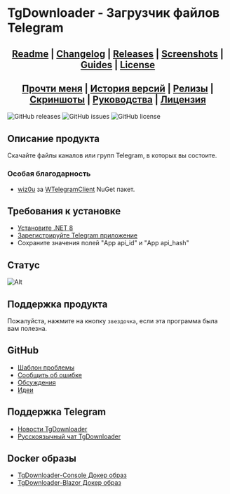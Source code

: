 ﻿# TgDownloader - Загрузчик файлов Telegram

## <div align="center"><b><a href="README.md">Readme</a> | <a href="CHANGELOG.md">Changelog</a> | <a href="Docs/RELEASE.md">Releases</a> | <a href="Docs/SCREENSHOTS.md">Screenshots</a> | <a href="Docs/GUIDES.md">Guides</a> | <a href="LICENSE.md">License</a></b></div>
## <div align="center"><b><a href="README-RUS.md">Прочти меня</a> | <a href="CHANGELOG-RUS.md">История версий</a> | <a href="Docs/RELEASE.md">Релизы</a> | <a href="Docs/SCREENSHOTS.md">Скриншоты</a> | <a href="Docs/GUIDES-RUS.md">Руководства</a> | <a href="LICENSE.md">Лицензия</a></b></div>

![GitHub releases](https://img.shields.io/github/downloads/DamianMorozov/TgDownloader/total?style=social)
![GitHub issues](https://img.shields.io/github/issues/DamianMorozov/TgDownloader?style=social)
![GitHub license](https://img.shields.io/github/license/DamianMorozov/TgDownloader?style=social)

## Описание продукта
Скачайте файлы каналов или групп Telegram, в которых вы состоите.

### Особая благодарность
- [wiz0u](https://github.com/wiz0u) за [WTelegramClient](https://github.com/wiz0u/WTelegramClient) NuGet пакет.

## Требования к установке
- [Установите .NET 8](https://dotnet.microsoft.com/download/dotnet/8.0)
- [Зарегистрируйте Telegram приложение](https://my.telegram.org/apps/)
- Сохраните значения полей "App api_id" и "App api_hash"

## Статус
![Alt](https://repobeats.axiom.co/api/embed/c14de41002f34b22bb5ad579995904aa375930d2.svg "Repobeats analytics image")

## Поддержка продукта
Пожалуйста, нажмите на кнопку `звездочка`, если эта программа была вам полезна.

## GitHub
- [Шаблон проблемы](Docs/ISSUE-RUS.md)
- [Сообщить об ошибке](https://github.com/DamianMorozov/TgDownloader/issues)
- [Обсуждения](https://github.com/DamianMorozov/TgDownloader/discussions)
- [Идеи](https://github.com/DamianMorozov/TgDownloader/discussions/categories/ideas)

## Поддержка Telegram
- [Новости TgDownloader](https://t.me/TgDownloader)
- [Русскоязычный чат TgDownloader](https://t.me/TgDownloaderChatRus)

## Docker образы
- [TgDownloader-Console Докер образ](https://hub.docker.com/repository/docker/damianmorozov/tgdownloader-console/)
- [TgDownloader-Blazor Докер образ](https://hub.docker.com/repository/docker/damianmorozov/tgdownloader-blazor/)
